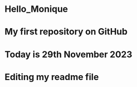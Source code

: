 # Hello_Monique
# My first repository on GitHub
# Today is 29th November 2023
# Editing my readme file
